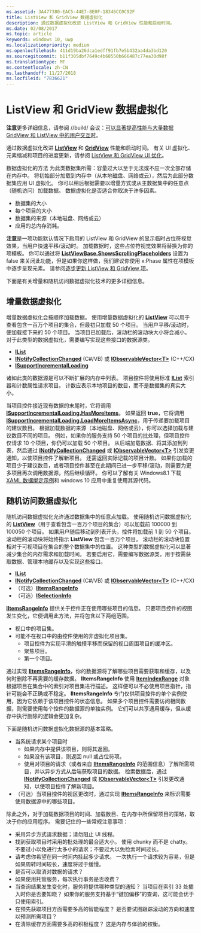 ```yaml
---
ms.assetid: 3A477380-EAC5-44E7-8E0F-18346CC0C92F
title: ListView 和 GridView 数据虚拟化
description: 通过数据虚拟化改进 ListView 和 GridView 性能和启动时间。
ms.date: 02/08/2017
ms.topic: article
keywords: windows 10, uwp
ms.localizationpriority: medium
ms.openlocfilehash: 411d19ba26dca1edff91fb7e5b432aa4da3bd120
ms.sourcegitcommit: b11f305dbf7649c4b68550b666487c77ea30d98f
ms.translationtype: MT
ms.contentlocale: zh-CN
ms.lasthandoff: 11/27/2018
ms.locfileid: "7836621"
---
```

# <a name="listview-and-gridview-data-virtualization"></a>ListView 和 GridView 数据虚拟化


**注意**更多详细信息，请参阅 //build/ 会议：[可以显著提高性能与大量数据 GridView 和 ListView 中的用户交互时](https://channel9.msdn.com/Events/Build/2013/3-158)。

通过数据虚拟化改进 [**ListView**](https://msdn.microsoft.com/library/windows/apps/BR242878) 和 [**GridView**](https://msdn.microsoft.com/library/windows/apps/BR242705) 性能和启动时间。 有关 UI 虚拟化、元素缩减和项目的进度更新，请参阅 [ListView 和 GridView UI 优化](optimize-gridview-and-listview.md)。

数据虚拟化的方法 为此类数据集所需：容量过大以至于无法或不应一次全部存储在内存中。 将初始部分加载到内存中（从本地磁盘、网络或云），然后为此部分数据集应用 UI 虚拟化。 你可以稍后根据需要以增量方式或从主数据集中的任意点（随机访问）加载数据。 数据虚拟化是否适合你取决于许多因素。

-   数据集的大小
-   每个项目的大小
-   数据集的来源（本地磁盘、网络或云）
-   应用的总内存消耗。

**注意**是一项功能默认情况下启用的 ListView 和 GridView 的显示临时占位符视觉效果，当用户快速平移/滚动时。 加载数据时，这些占位符视觉效果将替换为你的项模板。 你可以通过将 [**ListViewBase.ShowsScrollingPlaceholders**](https://msdn.microsoft.com/library/windows/apps/windows.ui.xaml.controls.listviewbase.showsscrollingplaceholders) 设置为 false 来关闭此功能，但是如果你这样做，我们建议你使用 x:Phase 属性在项模板中逐步呈现元素。 请参阅[逐步更新 ListView 和 GridView 项](optimize-gridview-and-listview.md#update-items-incrementally)。

下面是有关增量和随机访问数据虚拟化技术的更多详细信息。

## <a name="incremental-data-virtualization"></a>增量数据虚拟化

增量数据虚拟化会按顺序加载数据。 使用增量数据虚拟化的 [**ListView**](https://msdn.microsoft.com/library/windows/apps/BR242878) 可以用于查看包含一百万个项目的集合，但最初只加载 50 个项目。 当用户平移/滚动时，便加载接下来的 50 个项目。 当项目已加载后，滚动栏的滚动块大小将会减小。 对于此类型的数据虚拟化，需要编写实现这些接口的数据源类。

-   [**IList**](https://msdn.microsoft.com/library/windows/apps/xaml/system.collections.ilist.aspx)
-   [**INotifyCollectionChanged**](https://msdn.microsoft.com/library/windows/apps/xaml/system.collections.specialized.inotifycollectionchanged.aspx) (C#/VB) 或 [**IObservableVector&lt;T&gt;**](https://msdn.microsoft.com/library/windows/apps/BR226052) (C++/CX)
-   [**ISupportIncrementalLoading**](https://msdn.microsoft.com/library/windows/apps/Hh701916)

诸如此类的数据源是可以不断扩展的内存中列表。 项目控件将使用标准 [**IList**](https://msdn.microsoft.com/library/windows/apps/xaml/system.collections.ilist.aspx) 索引器和计数属性请求项目。 计数应表示本地项目的数目，而不是数据集的真实大小。

当项目控件接近现有数据的末尾时，它将调用 [**ISupportIncrementalLoading.HasMoreItems**](https://msdn.microsoft.com/library/windows/apps/windows.ui.xaml.data.isupportincrementalloading.hasmoreitems)。 如果返回 **true**，它将调用 [**ISupportIncrementalLoading.LoadMoreItemsAsync**](https://msdn.microsoft.com/library/windows/apps/windows.ui.xaml.data.isupportincrementalloading.loadmoreitemsasync)，用于传递要加载项目的建议数目。 根据加载数据的来源（本地磁盘、网络或云），你可以选择加载与建议数目不同的项目。 例如，如果你的服务支持 50 个项目的批处理，但项目控件仅请求 10 个项目，你仍可以加载 50 个项目。 从后端加载数据、将其添加到列表，然后通过 [**INotifyCollectionChanged**](https://msdn.microsoft.com/library/windows/apps/xaml/system.collections.specialized.inotifycollectionchanged.aspx) 或 [**IObservableVector&lt;T&gt;**](https://msdn.microsoft.com/library/windows/apps/BR226052) 引发变更通知，以使项目控件了解新项目。 还需返回实际记载的项目计数。 如果你加载的项目少于建议数目，或者项目控件甚至在此期间已进一步平移/滚动，则需要为更多项目再次调用数据源，然后继续循环。 你可以了解有关 Windows8.1 下载[XAML 数据绑定示例](https://code.msdn.microsoft.com/windowsapps/Data-Binding-7b1d67b5)和 windows 10 应用中重复使用其源代码。

## <a name="random-access-data-virtualization"></a>随机访问数据虚拟化

随机访问数据虚拟化允许通过数据集中的任意点加载。 使用随机访问数据虚拟化的 [**ListView**](https://msdn.microsoft.com/library/windows/apps/BR242878)（用于查看包含一百万个项目的集合）可以加载前 100000 到 100050 个项目。 如果用户随后移动到列表开头，控件将加载前 1 到 50 个项目。 滚动栏的滚动块将始终指示 **ListView** 包含一百万个项目。 滚动栏的滚动块位置相对于可视项目在集合的整个数据集中的位置。 这种类型的数据虚拟化可以显著减少集合的内存需求和加载时间。 若要启用它，需要编写数据源类，用于按需获取数据、管理本地缓存以及实现这些接口。

-   [**IList**](https://msdn.microsoft.com/library/windows/apps/xaml/system.collections.ilist.aspx)
-   [**INotifyCollectionChanged**](https://msdn.microsoft.com/library/windows/apps/xaml/system.collections.specialized.inotifycollectionchanged.aspx) (C#/VB) 或 [**IObservableVector&lt;T&gt;**](https://msdn.microsoft.com/library/windows/apps/BR226052) (C++/CX)
-   （可选）[**IItemsRangeInfo**](https://msdn.microsoft.com/library/windows/apps/Dn877070)
-   （可选）[**ISelectionInfo**](https://msdn.microsoft.com/library/windows/apps/Dn877074)

[**IItemsRangeInfo**](https://msdn.microsoft.com/library/windows/apps/Dn877070) 提供关于控件正在使用哪些项目的信息。 只要项目控件的视图发生变化，它便调用此方法，并将包含以下两组范围。

-   视口中的项目集。
-   可能不在视口中的由控件使用的非虚拟化项目集。
    -   项目控件为实现平滑的触摸平移而保留的视口周围项目的缓冲区。
    -   聚焦项目。
    -   第一个项目。

通过实现 [**IItemsRangeInfo**](https://msdn.microsoft.com/library/windows/apps/Dn877070)，你的数据源将了解哪些项目需要获取和缓存，以及何时删除不再需要的缓存数据。 **IItemsRangeInfo** 使用 [**ItemIndexRange**](https://msdn.microsoft.com/library/windows/apps/Dn877081) 对象根据项目在集合中的索引对项目集进行描述。 这样便可以不必使用项目指针，指针可能会不正确或不稳定。 **IItemsRangeInfo** 专门仅供项目控件的单个实例使用，因为它依赖于该项目控件的状态信息。 如果多个项目控件需要访问相同数据，则需要使用每个控件的数据源的单独实例。 它们可以共享通用缓存，但从缓存中执行删除的逻辑会更加复杂。

下面是随机访问数据虚拟化数据源的基本策略。

-   当系统请求某个项目时
    -   如果内存中提供该项目，则将其返回。
    -   如果没有该项目，则返回 null 或占位符项。
    -   使用对项目的请求（或者来自 [**IItemsRangeInfo**](https://msdn.microsoft.com/library/windows/apps/Dn877070) 的范围信息）了解所需项目，并以异步方式从后端获取项目的数据。 检索数据后，通过 [**INotifyCollectionChanged**](https://msdn.microsoft.com/library/windows/apps/xaml/system.collections.specialized.inotifycollectionchanged.aspx) 或 [**IObservableVector&lt;T&gt;**](https://msdn.microsoft.com/library/windows/apps/BR226052) 引发更改通知，以使项目控件了解新项目。
-   （可选）当项目控件的视区更改时，通过实现 [**IItemsRangeInfo**](https://msdn.microsoft.com/library/windows/apps/Dn877070) 来标识需要使用数据源中的哪些项目。

除此之外，对于加载数据项目的时间、加载数目、在内存中所保留项目的策略，取决于你的应用程序。 需要记住的一些常规注意事项：

-   采用异步方式请求数据；请勿阻止 UI 线程。
-   找到获取项目时采用的批处理的最合适大小。 使用 chunky 而不是 chatty。 不要过小以免进行太多小的请求；不要过大以免检索时间过长。
-   请考虑你希望在同一时间内挂起多少请求。 一次执行一个请求较为容易，但是如果周转时间较长，速度将过于缓慢。
-   是否可以取消对数据的请求？
-   如果使用托管服务，每次执行事务是否收费？
-   当查询结果发生变化时，服务将提供哪种类型的通知？ 当项目在索引 33 处插入时你是否要知晓？ 如果你的服务支持基于“键加偏移”的查询，这可能会优于只使用索引。
-   在预先获取项目方面需要多高的智能程度？ 是否要试图跟踪滚动的方向和速度以预测所需项目？
-   在清除缓存方面需要多高的积极程度？ 这是内存与体验的权衡。




